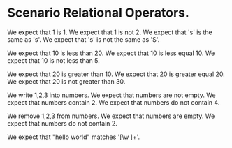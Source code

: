 # Scenario Relational Operators.

We expect that 1 is 1.
We expect that 1 is not 2.
We expect that 's' is the same as 's'.
We expect that 's' is not the same as 'S'.

We expect that 10 is less than 20.
We expect that 10 is less equal 10.
We expect that 10 is not less than 5.

We expect that 20 is greater than 10.
We expect that 20 is greater equal 20.
We expect that 20 is not greater than 30.

We write 1,2,3 into numbers.
We expect that numbers are not empty.
We expect that numbers contain 2.
We expect that numbers do not contain 4.

We remove 1,2,3 from numbers.
We expect that numbers are empty.
We expect that numbers do not contain 2.

We expect that "hello world" matches '[\\w ]+'.

